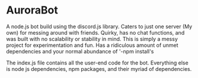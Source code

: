 # AuroraBot
A node.js bot build using the discord.js library. Caters to just one server (My own) for messing around with friends. Quirky, has no chat functions, and was built with no scalability or stability in mind. This is simply a messy project for experimentation and fun. Has a ridiculous amount of unmet dependencies and your normal abundance of '-npm install's

The index.js file contains all the user-end code for the bot. Everything else is node js dependencies, npm packages, and their myriad of dependencies.
